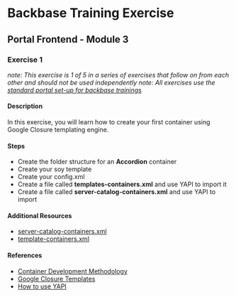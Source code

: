 # Backbase Training Exercise

## Portal Frontend - Module 3

### Exercise 1

_note: This exercise is 1 of 5 in a series of exercises that follow on from each other and should not be used independently_
_note: All exercises use the [standard portal set-up for backbase trainings](https://my.backbase.com/resources/how-to-guides/getting-your-first-launchpad-based-portal-set-up/)_

#### Description

In this exercise, you will learn how to create your first container using Google Closure templating engine.

#### Steps

 - Create the folder structure for an **Accordion** container
 - Create your soy template
 - Create your config.xml
 - Create a file called **templates-containers.xml** and use YAPI to import it
 - Create a file called **server-catalog-containers.xml** and use YAPI to import

#### Additional Resources

 - [server-catalog-containers.xml](../../../../../config-info/import/server-catalog-containers.xml#L3-L30)
 - [template-containers.xml](../../../../../config-info/import/template-containers.xml#L3-L21)

#### References

 - [Container Development Methodology](https://my.backbase.com/resources/documentation/portal/5.5.1.0/devd_comp_cont.html)
 - [Google Closure Templates](https://my.backbase.com/resources/documentation/portal/5.5.1.0/devd_comp_cont_soyt.html)
 - [How to use YAPI](https://my.backbase.com/resources/how-to-guides/how-to-use-yet-another-portal-importer-yapi)

